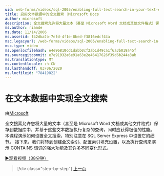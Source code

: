 ```yaml
---
uid: web-forms/videos/sql-2005/enabling-full-text-search-in-your-text-data
title: 启用文本数据中的全文搜索 |Microsoft Docs
author: microsoft
description: 全文搜索允许将大量文本（甚至 Microsoft Word 文档或其他文件格式）保存到数据库中并执行复杂的 qu 。
ms.author: riande
ms.date: 11/14/2006
ms.assetid: f42dba2b-7efd-4f1e-8bed-f3816edcf44a
msc.legacyurl: /web-forms/videos/sql-2005/enabling-full-text-search-in-your-text-data
msc.type: video
ms.openlocfilehash: e4e96810cd1dabb0cf2ab1d49ca1f6a3b019a45f
ms.sourcegitcommit: e7e91932a6e91a63e2e46417626f39d6b244a3ab
ms.translationtype: MT
ms.contentlocale: zh-CN
ms.lasthandoff: 03/06/2020
ms.locfileid: "78419822"
---
```

# <a name="enabling-full-text-search-in-your-text-data"></a>在文本数据中实现全文搜索

由[Microsoft](https://github.com/microsoft)

全文搜索允许您将大量的文本（甚至是 Microsoft Word 文档或其他文件格式）保存到数据库中，并基于这些文本数据执行复杂的查询，同时应获得极佳的性能。 本课程演示如何设置全文搜索，特别注意在 SQL Server Express 中设置它的细节。 接下来，我们将转到创建全文索引、配置索引填充设置，以及执行查询来演示 CONTAINS 谓词的强大功能及其许多不同变化形式。

[&#9654;观看视频（38分钟）](https://channel9.msdn.com/Blogs/ASP-NET-Site-Videos/enabling-full-text-search-in-your-text-data)

> [!div class="step-by-step"]
> [上一页](creating-and-using-stored-procedures.md)
